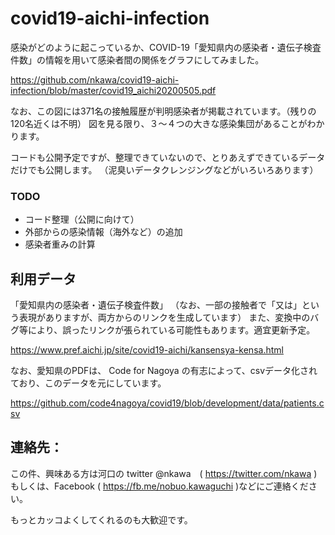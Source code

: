 # covid19-aichi-infection

感染がどのように起こっているか、COVID-19「愛知県内の感染者・遺伝子検査件数」の情報を用いて感染者間の関係をグラフにしてみました。

https://github.com/nkawa/covid19-aichi-infection/blob/master/covid19_aichi20200505.pdf

なお、この図には371名の接触履歴が判明感染者が掲載されています。（残りの120名近くは不明）
図を見る限り、３～４つの大きな感染集団があることがわかります。

コードも公開予定ですが、整理できていないので、とりあえずできているデータだけでも公開します。
（泥臭いデータクレンジングなどがいろいろあります）

### TODO
- コード整理（公開に向けて）
- 外部からの感染情報（海外など）の追加
- 感染者重みの計算


## 利用データ
「愛知県内の感染者・遺伝子検査件数」
（なお、一部の接触者で「又は」という表現がありますが、両方からのリンクを生成しています）
また、変換中のバグ等により、誤ったリンクが張られている可能性もあります。適宜更新予定。

https://www.pref.aichi.jp/site/covid19-aichi/kansensya-kensa.html

なお、愛知県のPDFは、 Code for Nagoya の有志によって、csvデータ化されており、このデータを元にしています。

https://github.com/code4nagoya/covid19/blob/development/data/patients.csv




## 連絡先：
この件、興味ある方は河口の twitter @nkawa　( https://twitter.com/nkawa ) 
もしくは、Facebook ( https://fb.me/nobuo.kawaguchi )などにご連絡ください。

もっとカッコよくしてくれるのも大歓迎です。



